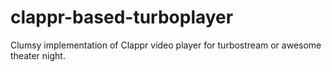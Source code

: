 # clappr-based-turboplayer
Clumsy implementation of Clappr video player for turbostream or awesome theater night.
